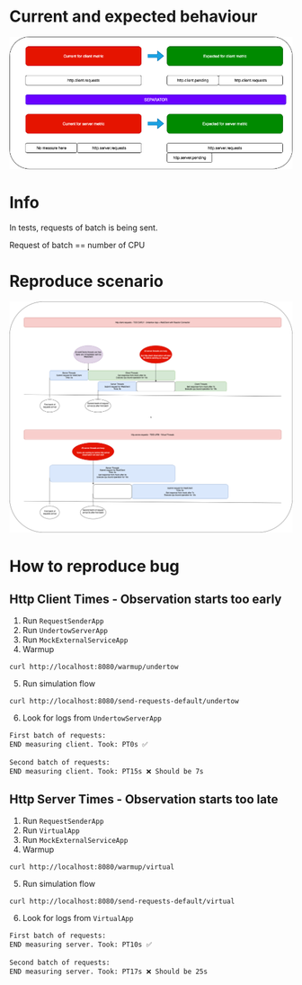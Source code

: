 # Current and expected behaviour

![Current and Expected behaviour.drawio.png](Current%20and%20Expected%20behaviour.drawio.png)

# Info
In tests, requests of batch is being sent. 

Request of batch == number of CPU

# Reproduce scenario

![Reproduce Scenario.drawio.png](Reproduce%20Scenario.drawio.png)

# How to reproduce bug

## Http Client Times - Observation starts too early

1. Run `RequestSenderApp`
2. Run `UndertowServerApp`
3. Run `MockExternalServiceApp`
4. Warmup
```shell
curl http://localhost:8080/warmup/undertow
```
5. Run simulation flow
```shell
curl http://localhost:8080/send-requests-default/undertow
```
6. Look for logs from `UndertowServerApp`
```text
First batch of requests:
END measuring client. Took: PT0s ✅

Second batch of requests:
END measuring client. Took: PT15s ❌ Should be 7s
```


## Http Server Times - Observation starts too late

1. Run `RequestSenderApp`
2. Run `VirtualApp`
3. Run `MockExternalServiceApp`
4. Warmup
```shell
curl http://localhost:8080/warmup/virtual
```
5. Run simulation flow
```shell
curl http://localhost:8080/send-requests-default/virtual
```
6. Look for logs from `VirtualApp`
```text
First batch of requests:
END measuring server. Took: PT10s ✅

Second batch of requests:
END measuring server. Took: PT17s ❌ Should be 25s
```
